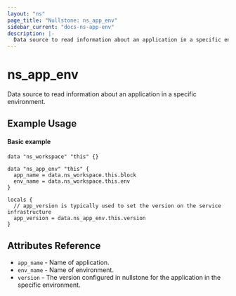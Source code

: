 ```yaml
---
layout: "ns"
page_title: "Nullstone: ns_app_env"
sidebar_current: "docs-ns-app-env"
description: |-
  Data source to read information about an application in a specific environment.
---
```


# ns_app_env

Data source to read information about an application in a specific environment.

## Example Usage

#### Basic example

```hcl
data "ns_workspace" "this" {}

data "ns_app_env" "this" {
  app_name = data.ns_workspace.this.block
  env_name = data.ns_workspace.this.env
}

locals {
  // app_version is typically used to set the version on the service infrastructure
  app_version = data.ns_app_env.this.version
}
```

## Attributes Reference

* `app_name` - Name of application.
* `env_name` - Name of environment.
* `version` - The version configured in nullstone for the application in the specific environment.
